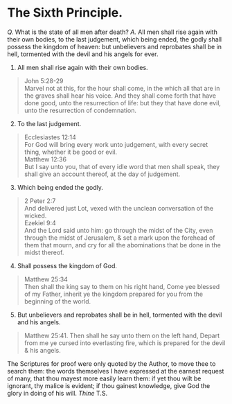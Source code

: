 # The Sixth Principle.

*Q.* What is the state of all men after death?
*A.* All men shall rise again with their own bodies, to the last judgement, which being ended, the godly shall possess the kingdom of heaven: but unbelievers and reprobates shall be in hell, tormented with the devil and his angels for ever.

1. All men shall rise again with their own bodies.
  > John 5:28-29  
  > Marvel not at this, for the hour shall come, in the which all that are in the graves shall hear his voice. And they shall come forth that have done good, unto the resurrection of life: but they that have done evil, unto the resurrection of condemnation.
2. To the last judgement.
  > Ecclesiastes 12:14  
  > For God will bring every work unto judgement, with every secret thing, whether it be good or evil.  
  > Matthew 12:36  
  > But I say unto you, that of every idle word that men shall speak, they shall give an account thereof, at the day of judgement.
3. Which being ended the godly.
  > 2 Peter 2:7  
  > And delivered just Lot, vexed with the unclean conversation of the wicked.  
  > Ezekiel 9:4  
  > And the Lord said unto him: go through the midst of the City, even through the midst of Jerusalem, & set a mark upon the forehead of them that mourn, and cry for all the abominations that be done in the midst thereof.
4. Shall possess the kingdom of God.
  > Matthew 25:34  
  > Then shall the king say to them on his right hand, Come yee blessed of my Father, inherit ye the kingdom prepared for you from the beginning of the world.
5. But unbelievers and reprobates shall be in hell, tormented with the devil and his angels.
  > Matthew 25:41. Then shall he say unto them on the left hand, Depart from me ye cursed into everlasting fire, which is prepared for the devil & his angels.

The Scriptures for proof were only quoted by the Author, to move thee to search them: the words themselves I have expressed at the earnest request of many, that thou mayest more easily learn them: if yet thou wilt be ignorant, thy malice is evident; if thou gainest knowledge, give God the glory in doing of his will. *Thine* T.S.